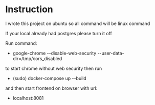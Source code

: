 # Instruction
I wrote this project on ubuntu so all command will be linux command

If your local already had postgres please turn it off

Run command:
- google-chrome --disable-web-security --user-data-dir=/tmp/cors_disabled

to start chrome without web security then run 
- (sudo) docker-compose up --build

and then start frontend on browser with url: 
- localhost:8081

 
